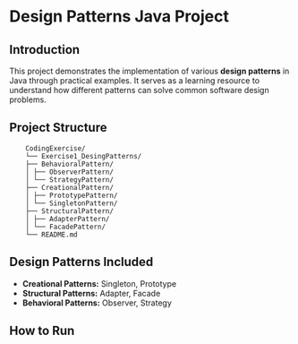 # Design Patterns Java Project

## Introduction
This project demonstrates the implementation of various **design patterns** in Java through practical examples. It serves as a learning resource to understand how different patterns can solve common software design problems.

## Project Structure

        CodingExercise/
        └── Exercise1_DesingPatterns/
        ├── BehavioralPattern/
        │ ├── ObserverPattern/
        │ └── StrategyPattern/
        ├── CreationalPattern/
        │ ├── PrototypePattern/
        │ └── SingletonPattern/
        ├── StructuralPattern/
        │ ├── AdapterPattern/
        │ └── FacadePattern/
        └── README.md

        
## Design Patterns Included
- **Creational Patterns:** Singleton, Prototype  
- **Structural Patterns:** Adapter, Facade  
- **Behavioral Patterns:** Observer, Strategy  

## How to Run


